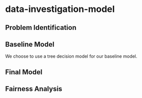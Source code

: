 # data-investigation-model

## Problem Identification


## Baseline Model
We choose to use a tree decision model for our baseline model.

## Final Model

## Fairness Analysis
